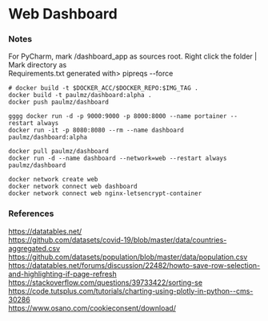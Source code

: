 # Web Dashboard

### Notes
For PyCharm, mark /dashboard_app as sources root. Right click the folder | Mark directory as  
Requirements.txt generated with> pipreqs --force
```
# docker build -t $DOCKER_ACC/$DOCKER_REPO:$IMG_TAG .
docker build -t paulmz/dashboard:alpha .
docker push paulmz/dashboard

gggg docker run -d -p 9000:9000 -p 8000:8000 --name portainer --restart always
docker run -it -p 8080:8080 --rm --name dashboard paulmz/dashboard:alpha 

docker pull paulmz/dashboard
docker run -d --name dashboard --network=web --restart always paulmz/dashboard

docker network create web
docker network connect web dashboard
docker network connect web nginx-letsencrypt-container
```

### References
https://datatables.net/  
https://github.com/datasets/covid-19/blob/master/data/countries-aggregated.csv  
https://github.com/datasets/population/blob/master/data/population.csv  
https://datatables.net/forums/discussion/22482/howto-save-row-selection-and-highlighting-if-page-refresh  
https://stackoverflow.com/questions/39733422/sorting-se  
https://code.tutsplus.com/tutorials/charting-using-plotly-in-python--cms-30286  
https://www.osano.com/cookieconsent/download/  
